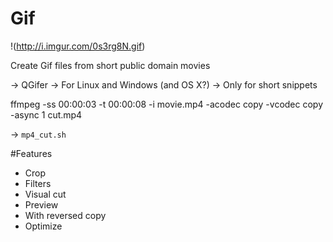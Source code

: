 # Gif

!(http://i.imgur.com/0s3rg8N.gif)

Create Gif files from short public domain movies

-> QGifer
-> For Linux and Windows (and OS X?)
-> Only for short snippets

  ffmpeg -ss 00:00:03 -t 00:00:08 -i movie.mp4 -acodec copy -vcodec copy -async 1 cut.mp4

-> `mp4_cut.sh`

#Features

- Crop
- Filters
- Visual cut
- Preview
- With reversed copy
- Optimize
